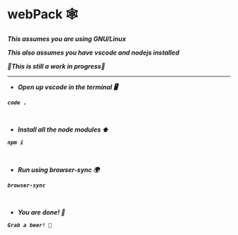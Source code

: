 # webPack 🕸<sup>
<b><i>This assumes you are using GNU/Linux
  
<b><i>This also assumes you have vscode and nodejs installed 
  
🚧<b><i>This is still a work in progress🚧
  
------------------------------------------------------------------------------------------------------------------------------------------

- Open up vscode in the terminal 🖥

```
code .
```

<p>&nbsp;</p>

- Install all the node modules ⬆

```
npm i
```

<p>&nbsp;</p>

- Run using browser-sync 🌍
```
browser-sync
```

<p>&nbsp;</p>

- You are done! 🍕

```
Grab a beer! 🍺
```
